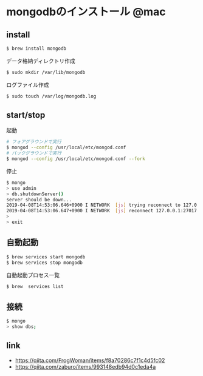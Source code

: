 # mongodbのインストール @mac



## install
 
```bash
$ brew install mongodb
```

データ格納ディレクトリ作成

```bash
$ sudo mkdir /var/lib/mongodb
```

ログファイル作成


```bash
$ sudo touch /var/log/mongodb.log 
```


## start/stop

起動

```bash
# フォアグラウンドで実行
$ mongod --config /usr/local/etc/mongod.conf
# バックグラウンドで実行
$ mongod --config /usr/local/etc/mongod.conf --fork
```

停止

```bash
$ mongo
> use admin
> db.shutdownServer()
server should be down...
2019-04-08T14:53:06.646+0900 I NETWORK  [js] trying reconnect to 127.0.0.1:27017 failed
2019-04-08T14:53:06.647+0900 I NETWORK  [js] reconnect 127.0.0.1:27017 failed failed 
> 
> exit
```

## 自動起動 

```bash
$ brew services start mongodb
$ brew services stop mongodb
```

自動起動プロセス一覧

```bash
$ brew  services list
```



## 接続


```bash
$ mongo
> show dbs;
```


## link

* https://qiita.com/FrogWoman/items/f8a70286c7f1c4d5fc02
* https://qiita.com/zaburo/items/993148edb94d0c1eda4a

